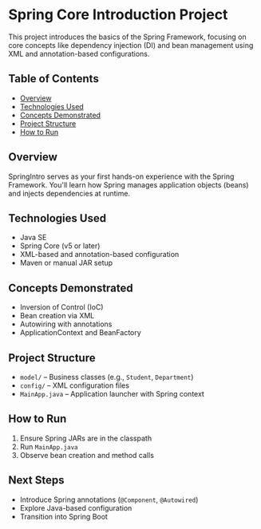 # Spring Core Introduction Project

This project introduces the basics of the Spring Framework, focusing on core concepts like dependency injection (DI) and bean management using XML and annotation-based configurations.

## Table of Contents

- [Overview](#overview)
- [Technologies Used](#technologies-used)
- [Concepts Demonstrated](#concepts-demonstrated)
- [Project Structure](#project-structure)
- [How to Run](#how-to-run)

## Overview

SpringIntro serves as your first hands-on experience with the Spring Framework. You'll learn how Spring manages application objects (beans) and injects dependencies at runtime.

## Technologies Used

- Java SE  
- Spring Core (v5 or later)  
- XML-based and annotation-based configuration  
- Maven or manual JAR setup

## Concepts Demonstrated

- Inversion of Control (IoC)
- Bean creation via XML
- Autowiring with annotations
- ApplicationContext and BeanFactory

## Project Structure

- `model/` – Business classes (e.g., `Student`, `Department`)  
- `config/` – XML configuration files  
- `MainApp.java` – Application launcher with Spring context  

## How to Run

1. Ensure Spring JARs are in the classpath  
2. Run `MainApp.java`  
3. Observe bean creation and method calls

## Next Steps

- Introduce Spring annotations (`@Component`, `@Autowired`)  
- Explore Java-based configuration  
- Transition into Spring Boot
